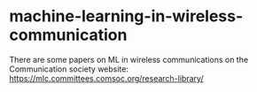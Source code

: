 # machine-learning-in-wireless-communication
There are some papers on ML in wireless communications on the Communication society website: 
https://mlc.committees.comsoc.org/research-library/
